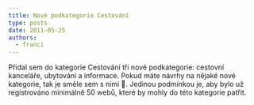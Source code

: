 ```yaml
---
title: Nové podkategorie Cestování
type: posts
date: 2011-05-25
authors:
  - franci
---
```

Přidal sem do kategorie Cestování tři nové podkategorie: cestovní kanceláře, ubytování a informace. Pokud máte návrhy na nějaké nové kategorie, tak je směle sem s nimi 🙂. Jedinou podmínkou je, aby bylo už registrováno minimálně 50 webů, které by mohly do této kategorie patřit.